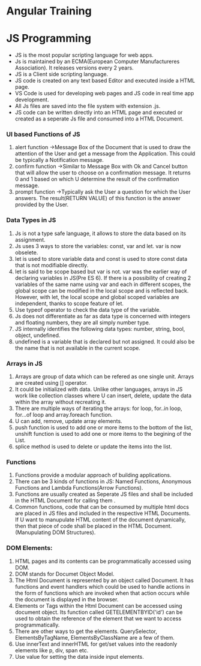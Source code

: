 # Angular Training
# JS Programming
- JS is the most popular scripting language for web apps. 
- Js is maintained by an ECMA(European Computer Manufactureres Association). It releases versions every 2 years.
- JS is a Client side scripting language. 
- JS code is created on any text based Editor and executed inside a HTML page. 
- VS Code is used for developing web pages and JS code in real time app development.
- All Js files are saved into the file system with extension .js.
- JS code can be written directly into an HTML page and executed or created as a seperate Js file and consumed into a HTML Document.    

### UI based Functions of JS
1. alert function ->Message Box of the Document that is used to draw the attention of the User and get a message from the Application. This could be typically a Notification message. 
2. confirm function ->Similar to Message Box with Ok and Cancel button that will allow the user to choose on a confirmation message. It returns 0 and 1 based on which U determine the result of the confirmation message. 
3. prompt function ->Typically ask the User a question for which the User answers. The result(RETURN VALUE) of this function is the answer provided by the User. 

### Data Types in JS
1. Js is not a type safe language, it allows to store the data based on its assignment. 
2. Js uses 3 ways to store the variables: const, var and let. var is now obselete.
3. let is used to store variable data and const is used to store const data that is not modifiable directly.
4. let is said to be scope based but var is not. var was the earlier way of declaring variables in JS(Pre ES 6). If there is a possibility of creating 2 variables of the same name using var and each in different scopes, the global scope can be modified in the local scope and is reflected back. However, with let, the local scope and global scoped variables are independent, thanks to scope feature of let.   
5. Use typeof operator to check the data type of the variable. 
6. Js does not differentiate as far as data type is concerned with integers and floating numbers, they are all simply number type. 
7. JS internally identifies the following data types: number, string, bool, object, undefined. 
8. undefined is a variable that is declared but not assigned. It could also be the name that is not available in the current scope. 

### Arrays in JS
1. Arrays are group of data which can be refered as one single unit. Arrays are created using [] operator. 
2. It could be initialized with data. Unlike other languages, arrays in JS work like collection classes where U can insert, delete, update the data within the array without recreating it. 
3. There are multiple ways of iterating the arrays: for loop, for..in loop, for...of loop and array.foreach function.
4. U can add, remove, update array elements. 
5. push function is used to add one or more items to the bottom of the list, unshift function is used to add one or more items to the begining of the List. 
6. splice method is used to delete or update the items into the list. 

### Functions
1. Functions provide a modular approach of building applications.
2. There can be 3 kinds of functions in JS: Named Functions, Anonymous Functions and Lambda Functions(Arrow Functions). 
3. Functions are usually created as Seperate JS files and shall be included in the HTML Document for calling them .
4. Common functions, code that can be consumed by multiple html docs are placed in JS files and included in the respective HTML Documents. If U want to manupulate HTML content of the document dynamically, then that piece of code shall be placed in the HTML Document. (Manupulating DOM Structures). 

### DOM Elements:
1. HTML pages and its contents can be programmatically accessed using DOM.
2. DOM stands for Documet Object Model. 
3. The Html Document is represented by an object called Document. It has functions and event handlers which could be used to handle actions in the form of functions which are invoked when that action occurs while the document is displayed in the browser. 
4. Elements or Tags within the Html Document can be accessed using document object. Its function called GETELEMENTBYID('id') can be used to obtain the reference of the element that we want to access programmatically. 
5. There are other ways to get the elements. QuerySelector, ElementsByTagName, ElementsByClassName are a few of them. 
6. Use innerText and innerHTML for get/set values into the readonly elements like p, div, span etc. 
7. Use value for setting the data inside input elements. 


  
